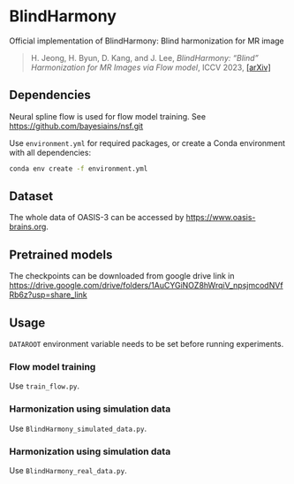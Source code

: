 # BlindHarmony
Official implementation of BlindHarmony: Blind harmonization for MR image
> H. Jeong, H. Byun, D. Kang, and J. Lee, _BlindHarmony: “Blind” Harmonization for MR Images via Flow model_, ICCV 2023,
> [[arXiv]](https://arxiv.org/abs/2305.10732)

## Dependencies

Neural spline flow is used for flow model training. See https://github.com/bayesiains/nsf.git

Use `environment.yml` for required packages, or create a Conda environment with all dependencies:
```bash
conda env create -f environment.yml
```

## Dataset

The whole data of OASIS-3 can be accessed by https://www.oasis-brains.org.

## Pretrained models

The checkpoints can be downloaded from google drive link in https://drive.google.com/drive/folders/1AuCYGiNOZ8hWrqiV_npsjmcodNVfRb6z?usp=share_link

## Usage

`DATAROOT` environment variable needs to be set before running experiments.

### Flow model training

Use `train_flow.py`.

### Harmonization using simulation data

Use `BlindHarmony_simulated_data.py`.


### Harmonization using simulation data

Use `BlindHarmony_real_data.py`.
